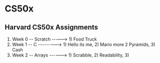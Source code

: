 # CS50x
Harvard  CS50x  Assignments
---

1. Week 0 -- Scratch ----->  1) Food Truck
2. Week 1 -- C  --------->  1) Hello its me, 2) Mario more 2 Pyramids, 3) Cash
3. Week 2 -- Arrays ------>  1) Scrabble, 2) Readability, 3)
